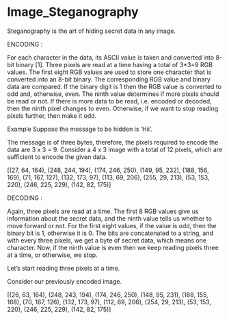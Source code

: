 # Image_Steganography
Steganography is the art of hiding secret data in any image.

ENCODING :

For each character in the data, its ASCII value is taken and converted into 8-bit binary [1].
Three pixels are read at a time having a total of 3*3=9 RGB values. The first eight RGB values are used to store one character that is converted into an 8-bit binary.
The corresponding RGB value and binary data are compared. If the binary digit is 1 then the RGB value is converted to odd and, otherwise, even.
The ninth value determines if more pixels should be read or not. If there is more data to be read, i.e. encoded or decoded, then the ninth pixel changes to even. Otherwise, if we want to stop reading pixels further, then make it odd.

Example
Suppose the message to be hidden is ‘Hii’.

The message is of three bytes, therefore, the pixels required to encode the data are 3 x 3 = 9. Consider a 4 x 3 image with a total of 12 pixels, which are sufficient to encode the given data.

[(27, 64, 164), (248, 244, 194), (174, 246, 250), (149, 95, 232),
(188, 156, 169), (71, 167, 127), (132, 173, 97), (113, 69, 206),
(255, 29, 213), (53, 153, 220), (246, 225, 229), (142, 82, 175)]

DECODING :

Again, three pixels are read at a time. The first 8 RGB values give us information about the secret data, and the ninth value tells us whether to move forward or not.
For the first eight values, if the value is odd, then the binary bit is 1, otherwise it is 0.
The bits are concatenated to a string, and with every three pixels, we get a byte of secret data, which means one character.
Now, if the ninth value is even then we keep reading pixels three at a time, or otherwise, we stop.

Let’s start reading three pixels at a time.

Consider our previously encoded image.

[(26, 63, 164), (248, 243, 194), (174, 246, 250), (148, 95, 231),
(188, 155, 168), (70, 167, 126), (132, 173, 97), (112, 69, 206),
(254, 29, 213), (53, 153, 220), (246, 225, 229), (142, 82, 175)]
